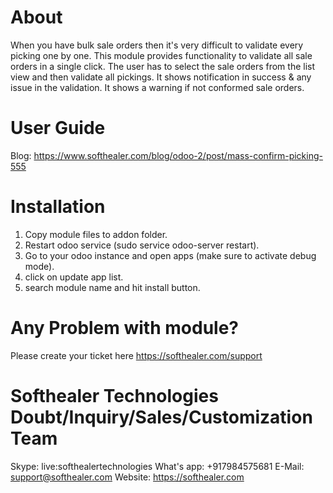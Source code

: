 About
============
When you have bulk sale orders then it's very difficult to validate every picking one by one. This module provides functionality to validate all sale orders in a single click. The user has to select the sale orders from the list view and then validate all pickings. It shows notification in success & any issue in the validation. It shows a warning if not conformed sale orders.

User Guide
============
Blog: https://www.softhealer.com/blog/odoo-2/post/mass-confirm-picking-555

Installation
============
1) Copy module files to addon folder.
2) Restart odoo service (sudo service odoo-server restart).
3) Go to your odoo instance and open apps (make sure to activate debug mode).
4) click on update app list.
5) search module name and hit install button.

Any Problem with module?
=====================================
Please create your ticket here https://softhealer.com/support

Softhealer Technologies Doubt/Inquiry/Sales/Customization Team
=====================================
Skype: live:softhealertechnologies
What's app: +917984575681
E-Mail: support@softhealer.com
Website: https://softhealer.com
